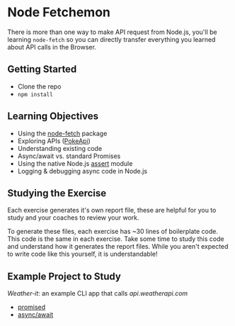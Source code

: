 # Node Fetchemon

There is more than one way to make API request from Node.js, you'll be learning `node-fetch` so you can directly transfer everything you learned about API calls in the Browser.

## Getting Started

* Clone the repo
* `npm install`

## Learning Objectives

* Using the [node-fetch](https://www.npmjs.com/package/node-fetch) package
* Exploring APIs ([PokeApi](https://pokeapi.co/))
* Understanding existing code
* Async/await vs. standard Promises
* Using the native Node.js [assert](https://nodejs.org/api/assert.html) module
* Logging & debugging async code in Node.js

## Studying the Exercise

Each exercise generates it's own report file, these are helpful for you to study and your coaches to review your work.

To generate these files, each exercise has ~30 lines of boilerplate code.  This code is the same in each exercise.  Take some time to study this code and understand how it generates the report files.  While you aren't expected to write code like this yourself, it is understandable!

## Example Project to Study

_Weather-it_: an example CLI app that calls _api.weatherapi.com_
* [promised](https://github.com/HackYourFutureBelgium/web-apps/tree/staging/integrate/weather-it-promised)
* [async/await](https://github.com/HackYourFutureBelgium/web-apps/tree/staging/integrate/weather-it-async-await)
